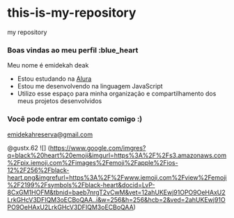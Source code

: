 # this-is-my-repository
my repository 

### Boas vindas ao meu perfil :blue_heart

Meu nome é emidekah deak

- Estou estudando na [Alura](https://www.alura.com.br)
- Estou me desenvolvendo na linguagem JavaScript
- Utilizo esse espaço para minha organização e compartilhamento dos meus projetos desenvolvidos

### Você pode entrar em contato comigo :)

emidekahreserva@gmail.com

@gustx.62
![] (https://www.google.com/imgres?q=black%20heart%20emoji&imgurl=https%3A%2F%2Fs3.amazonaws.com%2Fpix.iemoji.com%2Fimages%2Femoji%2Fapple%2Fios-12%2F256%2Fblack-heart.png&imgrefurl=https%3A%2F%2Fwww.iemoji.com%2Fview%2Femoji%2F2199%2Fsymbols%2Fblack-heart&docid=LvP-8CxGM1HOFM&tbnid=baeb7nrgT2vCwM&vet=12ahUKEwj91OPO9OeHAxU2LrkGHcV3DFIQM3oECBoQAA..i&w=256&h=256&hcb=2&ved=2ahUKEwj91OPO9OeHAxU2LrkGHcV3DFIQM3oECBoQAA)
